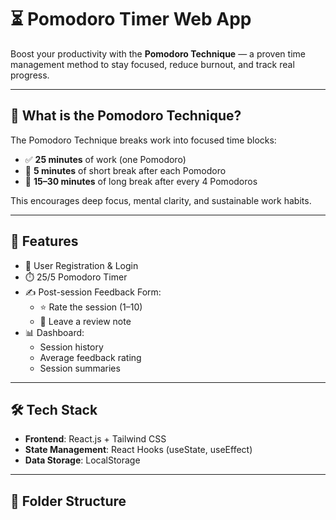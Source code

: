 # ⏳ Pomodoro Timer Web App

Boost your productivity with the **Pomodoro Technique** — a proven time management method to stay focused, reduce burnout, and track real progress.

---

## 🧠 What is the Pomodoro Technique?

The Pomodoro Technique breaks work into focused time blocks:
- ✅ **25 minutes** of work (one Pomodoro)
- 🔄 **5 minutes** of short break after each Pomodoro
- 🛌 **15–30 minutes** of long break after every 4 Pomodoros

This encourages deep focus, mental clarity, and sustainable work habits.

---

## 🚀 Features

- 👤 User Registration & Login
- ⏱️ 25/5 Pomodoro Timer
- ✍️ Post-session Feedback Form:
  - ⭐ Rate the session (1–10)
  - 📝 Leave a review note
- 📊 Dashboard:
  - Session history
  - Average feedback rating
  - Session summaries

---

## 🛠️ Tech Stack

- **Frontend**: React.js + Tailwind CSS
- **State Management**: React Hooks (useState, useEffect)
- **Data Storage**: LocalStorage 

---

## 📂 Folder Structure

